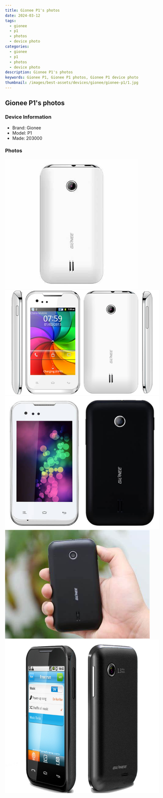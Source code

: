 ```yaml
---
title: Gionee P1's photos
date: 2024-03-12
tags: 
  - gionee
  - p1
  - photos
  - device photo
categories: 
  - gionee
  - p1
  - photos
  - device photo
description: Gionee P1's photos
keywords: Gionee P1, Gionee P1 photos, Gionee P1 device photo
thumbnail: /images/best-assets/devices/gionee/gionee-p1/1.jpg
---
```


## Gionee P1's photos

### Device Information

- Brand: Gionee
- Model: P1
- Made: 203000

### Photos

![/images/best-assets/devices/gionee/gionee-p1/1.jpg](/images/best-assets/devices/gionee/gionee-p1/1.jpg)
![/images/best-assets/devices/gionee/gionee-p1/2.jpg](/images/best-assets/devices/gionee/gionee-p1/2.jpg)
![/images/best-assets/devices/gionee/gionee-p1/3.jpg](/images/best-assets/devices/gionee/gionee-p1/3.jpg)
![/images/best-assets/devices/gionee/gionee-p1/4.jpg](/images/best-assets/devices/gionee/gionee-p1/4.jpg)
![/images/best-assets/devices/gionee/gionee-p1/5.jpg](/images/best-assets/devices/gionee/gionee-p1/5.jpg)
